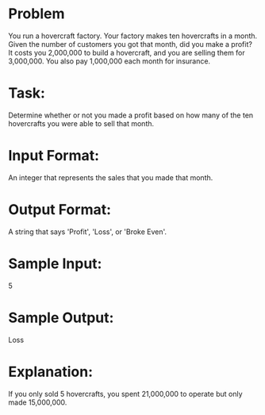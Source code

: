 # Problem
You run a hovercraft factory. Your factory makes ten hovercrafts in a month. Given the number of customers you got that month, did you make a profit? It costs you 2,000,000 to build a hovercraft, and you are selling them for 3,000,000. You also pay 1,000,000 each month for insurance.

# Task:
Determine whether or not you made a profit based on how many of the ten hovercrafts you were able to sell that month.

# Input Format:
An integer that represents the sales that you made that month.

# Output Format:
A string that says 'Profit', 'Loss', or 'Broke Even'.

# Sample Input:
5

# Sample Output:
Loss

# Explanation:
If you only sold 5 hovercrafts, you spent 21,000,000 to operate but only made 15,000,000.